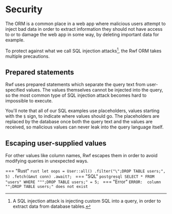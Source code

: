 # Security

The ORM is a common place in a web app where malicious users attempt to inject bad data in order to extract information
they should not have access to or to damage the web app in some way, by deleting important data for example.

To protect against what we call SQL injection attacks[^1], the Rwf ORM takes multiple precautions.

## Prepared statements

Rwf uses prepared statements which separate the query text from user-specified values. The values themselves cannot be injected into the query,
so the most common type of SQL injection attack becomes hard to impossible to execute.

You'll note that all of our SQL examples use placeholders, values starting with the `$` sign, to indicate where values should go. The placeholders
are replaced by the database once both the query text and the values are received, so malicious values can never leak into the query language itself.

## Escaping user-supplied values

For other values like column names, Rwf escapes them in order to avoid modifying queries in unexpected ways.

=== "Rust"
    ```rust
    let oops = User::all()
      .filter("\";DROP TABLE users;", 5)
      .fetch(&mut conn)
      .await?;
    ```
=== "SQL"
    ```postgresql
    SELECT * FROM "users" WHERE """;DROP TABLE users;" = 5;
    ```
=== "Error"
    ```
    ERROR:  column "";DROP TABLE users;" does not exist
    ```

[^1]: A SQL injection attack is injecting custom SQL into a query, in order to extract data from database tables.
